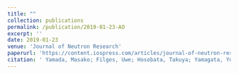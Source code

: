```yaml
---
title: ""
collection: publications
permalink: /publication/2019-01-23-AO
excerpt: ''
date: 2019-01-23
venue: 'Journal of Neutron Research'
paperurl: 'https://content.iospress.com/articles/journal-of-neutron-research/jnr180092'
citation: ' Yamada, Masako; Filges, Uwe; Hosobata, Takuya; Yamagata, Yutaka; Rantsiou, Emmanouela. &quot;(2019) &quot; <i>Journal of Neutron Research</i>. 20(4).'
---
```

